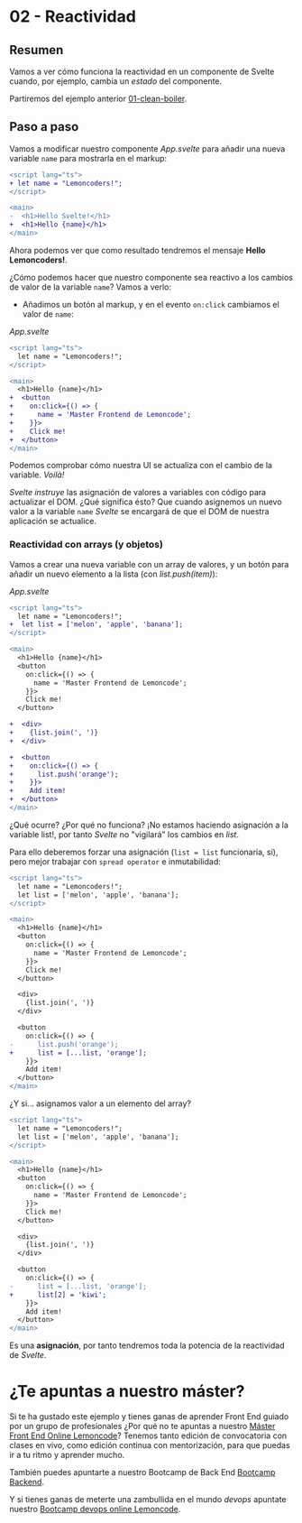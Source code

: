 # 02 - Reactividad

## Resumen

Vamos a ver cómo funciona la reactividad en un componente de Svelte cuando, por ejemplo, cambia un _estado_ del componente.

Partiremos del ejemplo anterior [01-clean-boiler](../01-clean-boiler/).

## Paso a paso

Vamos a modificar nuestro componente _App.svelte_ para añadir una nueva variable `name` para mostrarla en el markup:

```diff
<script lang="ts">
+ let name = "Lemoncoders!";
</script>

<main>
-  <h1>Hello Svelte!</h1>
+  <h1>Hello {name}</h1>
</main>
```

Ahora podemos ver que como resultado tendremos el mensaje **Hello Lemoncoders!**.

¿Cómo podemos hacer que nuestro componente sea reactivo a los cambios de valor de la variable `name`? Vamos a verlo:

- Añadimos un botón al markup, y en el evento `on:click` cambiamos el valor de `name`:

_App.svelte_

```diff
<script lang="ts">
  let name = "Lemoncoders!";
</script>

<main>
  <h1>Hello {name}</h1>
+  <button
+    on:click={() => {
+      name = 'Master Frontend de Lemoncode';
+    }}>
+    Click me!
+  </button>
</main>
```

Podemos comprobar cómo nuestra UI se actualiza con el cambio de la variable. _Voilà!_

_Svelte_ _instruye_ las asignación de valores a variables con código para actualizar el DOM. ¿Qué significa ésto? Que cuando asignemos un nuevo valor a la variable `name` _Svelte_ se encargará de que el DOM de nuestra aplicación se actualice.

### Reactividad con arrays (y objetos)

Vamos a crear una nueva variable con un array de valores, y un botón para añadir un nuevo elemento a la lista (con _list.push(item)_):

_App.svelte_

```diff
<script lang="ts">
  let name = "Lemoncoders!";
+  let list = ['melon', 'apple', 'banana'];
</script>

<main>
  <h1>Hello {name}</h1>
  <button
    on:click={() => {
      name = 'Master Frontend de Lemoncode';
    }}>
    Click me!
  </button>

+  <div>
+    {list.join(', ')}
+  </div>

+  <button
+    on:click={() => {
+      list.push('orange');
+    }}>
+    Add item!
+  </button>
</main>
```

¿Qué ocurre? ¿Por qué no funciona? ¡No estamos haciendo asignación a la variable list!, por tanto _Svelte_ no "vigilará" los cambios en _list_.

Para ello deberemos forzar una asignación (`list = list` funcionaría, si), pero mejor trabajar con `spread operator` e inmutabilidad:

```diff
<script lang="ts">
  let name = "Lemoncoders!";
  let list = ['melon', 'apple', 'banana'];
</script>

<main>
  <h1>Hello {name}</h1>
  <button
    on:click={() => {
      name = 'Master Frontend de Lemoncode';
    }}>
    Click me!
  </button>

  <div>
    {list.join(', ')}
  </div>

  <button
    on:click={() => {
-      list.push('orange');
+      list = [...list, 'orange'];
    }}>
    Add item!
  </button>
</main>
```

¿Y si... asignamos valor a un elemento del array?

```diff
<script lang="ts">
  let name = "Lemoncoders!";
  let list = ['melon', 'apple', 'banana'];
</script>

<main>
  <h1>Hello {name}</h1>
  <button
    on:click={() => {
      name = 'Master Frontend de Lemoncode';
    }}>
    Click me!
  </button>

  <div>
    {list.join(', ')}
  </div>

  <button
    on:click={() => {
-      list = [...list, 'orange'];
+      list[2] = 'kiwi';
    }}>
    Add item!
  </button>
</main>
```

Es una **asignación**, por tanto tendremos toda la potencia de la reactividad de _Svelte_.

# ¿Te apuntas a nuestro máster?

Si te ha gustado este ejemplo y tienes ganas de aprender Front End guiado por un grupo de profesionales ¿Por qué no te apuntas a nuestro [Máster Front End Online Lemoncode](https://lemoncode.net/master-frontend#inicio-banner)? Tenemos tanto edición de convocatoria con clases en vivo, como edición continua con mentorización, para que puedas ir a tu ritmo y aprender mucho.

También puedes apuntarte a nuestro Bootcamp de Back End [Bootcamp Backend](https://lemoncode.net/bootcamp-backend#inicio-banner).

Y si tienes ganas de meterte una zambullida en el mundo _devops_ apuntate nuestro [Bootcamp devops online Lemoncode](https://lemoncode.net/bootcamp-devops#bootcamp-devops/inicio).
